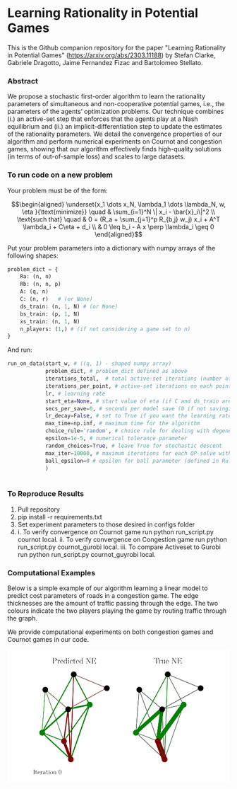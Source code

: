 # Learning Rationality in Potential Games

This is the Github companion repository for the paper "Learning Rationality in Potential Games" (https://arxiv.org/abs/2303.11188) by Stefan Clarke, Gabriele Dragotto, Jaime Fernandez Fizac and Bartolomeo Stellato.

### Abstract
We propose a stochastic first-order algorithm to learn the rationality parameters of
simultaneous and non-cooperative potential games, i.e., the parameters of the agents’
optimization problems. Our technique combines (i.) an active-set step that enforces
that the agents play at a Nash equilibrium and (ii.) an implicit-differentiation step to
update the estimates of the rationality parameters. We detail the convergence properties of our algorithm and perform numerical experiments on Cournot and congestion
games, showing that our algorithm effectively finds high-quality solutions (in terms of
out-of-sample loss) and scales to large datasets.

### To run code on a new problem
Your problem must be of the form:

```math
\begin{aligned}
\underset{x_1 \dots x_N, \lambda_1 
\dots \lambda_N, w, \eta }{\text{minimize}}  \quad & \sum_{i=1}^N \| x_i - \bar{x}_i\|^2 \\
\text{such that} \quad & 0 = (R_a + \sum_{j=1}^p R_{b,j} w_j) x_i + A^T \lambda_i + C\eta + d_i \\
& 0 \leq b_i - A x \perp \lambda_i \geq 0
\end{aligned}
```

Put your problem parameters into a dictionary with numpy arrays of the following shapes:

```python
problem_dict = {
	Ra: (n, n)
	Rb: (n, n, p)
	A: (q, n)
	C: (n, r)	# (or None)
	ds_train: (n, 1, N) # (or None)
	bs_train: (p, 1, N)
	xs_train: (n, 1, N)
	n_players: (1,)	# (if not considering a game set to n)
}
```

And run:

```python
run_on_data(start_w, # ((q, 1) - shaped numpy array)
            problem_dict, # problem_dict defined as above
            iterations_total,  # total active-set iterations (number of points to consider)
            iterations_per_point, # active-set iterations on each point
            lr, # learning rate
            start_eta=None, # start value of eta (if C and ds_train are not None)
            secs_per_save=0, # seconds per model save (0 if not saving)
            lr_decay=False, # set to True if you want the learning rate to decay over time
            max_time=np.inf, # maximum time for the algorithm
            choice_rule='random', # choice rule for dealing with degeneracy (set to random to be like paper)
            epsilon=1e-5, # numerical tolerance parameter
            random_choices=True, # leave True for stochastic descent
            max_iter=10000, # maximum iterations for each QP-solve with OSQP
            ball_epsilon=0 # epsilon for ball parameter (defined in Rule 1 of paper)
            )
            
```

### To Reproduce Results
1. Pull repository
2. pip install -r requirements.txt
3. Set experiment parameters to those desired in configs folder
4. i. To verify convergence on Cournot game run python run_script.py cournot local.
   ii. To verify convergence on Congestion game run python run_script.py cournot_gurobi local.
   iii. To compare Activeset to Gurobi run python run_script.py cournot_guyrobi local.

### Computational Examples
Below is a simple example of our algorithm learning a linear model to predict cost parameters of roads in a congestion game. The edge thicknesses are the 
amount of traffic passing through the edge. The two colours indicate the two players playing the game by routing traffic through the graph.

We provide computational experiments on both congestion games and Cournot games in our code.

![size=0.5](https://github.com/stellatogrp/learning_rationality_in_potential_games/blob/master/animations/anmimation.gif)
